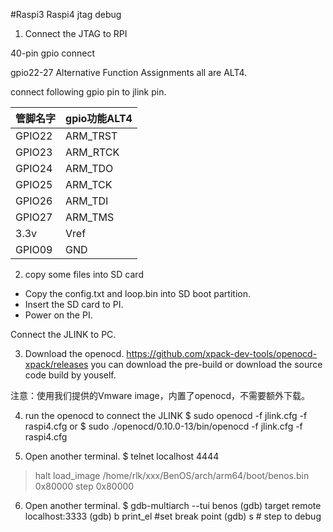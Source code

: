 #Raspi3 Raspi4 jtag debug

1. Connect the JTAG to RPI

40-pin gpio connect

gpio22-27 Alternative Function Assignments all are ALT4.

connect following gpio pin to jlink pin.

|管脚名字|gpio功能ALT4|
|------|------|
|GPIO22 | ARM_TRST |
|GPIO23 | ARM_RTCK |
|GPIO24 | ARM_TDO |
|GPIO25 | ARM_TCK |
|GPIO26 | ARM_TDI |
|GPIO27 | ARM_TMS |
|3.3v   | Vref |
|GPIO09 | GND |

2. copy some files into SD card

* Copy the config.txt and loop.bin into SD boot partition.
* Insert the SD card to PI.
* Power on the PI.

Connect the JLINK to PC.

3. Download the openocd.
https://github.com/xpack-dev-tools/openocd-xpack/releases
you can download the pre-build or download the source code build by youself.

注意：使用我们提供的Vmware image，内置了openocd，不需要额外下载。

4. run the openocd to connect the JLINK
$ sudo openocd -f jlink.cfg -f raspi4.cfg
or
$ sudo ./openocd/0.10.0-13/bin/openocd -f jlink.cfg -f raspi4.cfg

5. Open another terminal.
$ telnet localhost 4444
> halt
> load_image /home/rlk/xxx/BenOS/arch/arm64/boot/benos.bin 0x80000
> step 0x80000

6. Open another terminal.
$ gdb-multiarch --tui benos
(gdb) target remote localhost:3333
(gdb) b print_el  #set break point
(gdb) s    # step to debug
